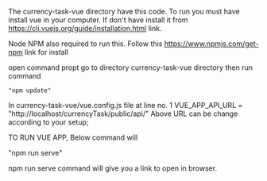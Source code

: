 The currency-task-vue directory have this code. To run you must have install vue in your computer. If don't have install it from https://cli.vuejs.org/guide/installation.html link.

Node NPM also required to run this. Follow this https://www.npmjs.com/get-npm link for install

open command propt go to directory currency-task-vue directory then run command

    "npm update"

In currency-task-vue/vue.config.js file
at line no. 1 
VUE_APP_API_URL = "http://localhost/currencyTask/public/api/"
Above URL can be change according to your setup;

TO RUN VUE APP, Below command will 

"npm run serve"

npm run serve command will give you a link to open in browser.